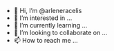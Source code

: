 - 👋 Hi, I’m @arleneracelis
- 👀 I’m interested in ...
- 🌱 I’m currently learning ...
- 💞️ I’m looking to collaborate on ...
- 📫 How to reach me ...

<!---
arleneracelis/arleneracelis is a ✨ special ✨ repository because its `README.md` (this file) appears on your GitHub profile.
You can click the Preview link to take a look at your changes.
--->
